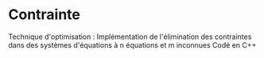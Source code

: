 # Contrainte
Technique d'optimisation : Implémentation de l'élimination des contraintes dans des systèmes d'équations à n équations et m inconnues Codé en C++
